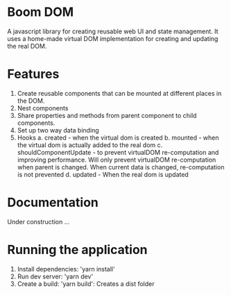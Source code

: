 # Boom DOM

A javascript library for creating reusable web UI and state management.
It uses a home-made virtual DOM implementation for creating and updating the real DOM.

# Features
1. Create reusable components that can be mounted at different places in the DOM.
2. Nest components
3. Share properties and methods from parent component to child components.
4. Set up two way data binding
5. Hooks
    a. created - when the virtual dom is created
    b. mounted - when the virtual dom is actually added to the real dom
    c. shouldComponentUpdate - to prevent virtualDOM re-computation and improving performance. Will only prevent virtualDOM re-computation when parent is changed. When current data is changed, re-computation is not prevented
    d. updated - When the real dom is updated

# Documentation 

Under construction ...

# Running the application

1. Install dependencies: 'yarn install'
2. Run dev server: 'yarn dev'
3. Create a build: 'yarn build': Creates a dist folder